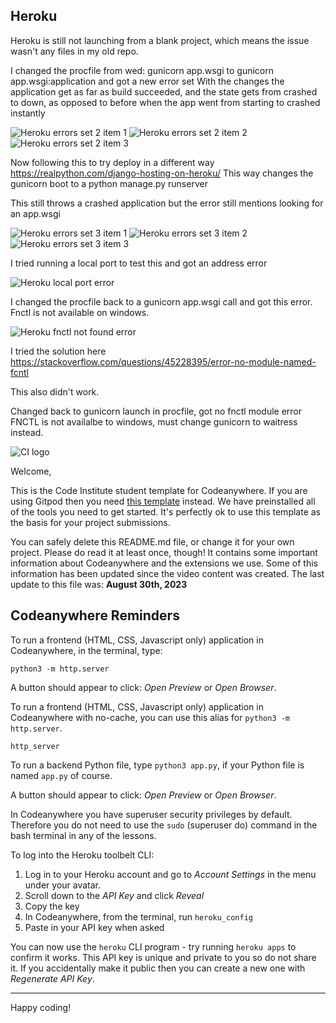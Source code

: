 ## Heroku 

Heroku is still not launching from a blank project, which means the issue wasn't any files in my old repo. 

I changed the procfile from wed: gunicorn app.wsgi to gunicorn app.wsgi:application and got a new error set
With the changes the application get as far as build succeeded, and the state gets from crashed to down, as opposed to before when the app went from starting to crashed instantly

![Heroku errors set 2 item 1](./assets/images/readme-heroku-02.png)
![Heroku errors set 2 item 2](./assets/images/readme-heroku-03.png)
![Heroku errors set 2 item 3](./assets/images/readme-heroku-04.png)


Now following this to try deploy in a different way https://realpython.com/django-hosting-on-heroku/
This way changes the gunicorn boot to a python manage.py runserver

This still throws a crashed application but the error still mentions looking for an app.wsgi 

![Heroku errors set 3 item 1](./assets/images/readme-heroku-05.png)
![Heroku errors set 3 item 2](./assets/images/readme-heroku-06.png)
![Heroku errors set 3 item 3](./assets/images/readme-heroku-07.png)


I tried running a local port to test this and got an address error 

![Heroku local port error](./assets/images/readme-heroku-08.png)

I changed the procfile back to a gunicorn app.wsgi call and got this error. Fnctl is not available on windows.

![Heroku fnctl not found error](./assets/immages/readme-heroku-09.png)

I tried the solution here https://stackoverflow.com/questions/45228395/error-no-module-named-fcntl

This also didn't work. 

Changed back to gunicorn launch in procfile, got no fnctl module error
FNCTL is not availalbe to windows, must change gunicorn to waitress instead.





![CI logo](https://codeinstitute.s3.amazonaws.com/fullstack/ci_logo_small.png)

Welcome,

This is the Code Institute student template for Codeanywhere. If you are using Gitpod then you need [this template](https://github.com/Code-Institute-Org/gitpod-full-template) instead.  We have preinstalled all of the tools you need to get started. It's perfectly ok to use this template as the basis for your project submissions.

You can safely delete this README.md file, or change it for your own project. Please do read it at least once, though! It contains some important information about Codeanywhere and the extensions we use. Some of this information has been updated since the video content was created. The last update to this file was: **August 30th, 2023**

## Codeanywhere Reminders

To run a frontend (HTML, CSS, Javascript only) application in Codeanywhere, in the terminal, type:

`python3 -m http.server`

A button should appear to click: _Open Preview_ or _Open Browser_.

To run a frontend (HTML, CSS, Javascript only) application in Codeanywhere with no-cache, you can use this alias for `python3 -m http.server`.

`http_server`

To run a backend Python file, type `python3 app.py`, if your Python file is named `app.py` of course.

A button should appear to click: _Open Preview_ or _Open Browser_.

In Codeanywhere you have superuser security privileges by default. Therefore you do not need to use the `sudo` (superuser do) command in the bash terminal in any of the lessons.

To log into the Heroku toolbelt CLI:

1. Log in to your Heroku account and go to _Account Settings_ in the menu under your avatar.
2. Scroll down to the _API Key_ and click _Reveal_
3. Copy the key
4. In Codeanywhere, from the terminal, run `heroku_config`
5. Paste in your API key when asked

You can now use the `heroku` CLI program - try running `heroku apps` to confirm it works. This API key is unique and private to you so do not share it. If you accidentally make it public then you can create a new one with _Regenerate API Key_.

---

Happy coding!

